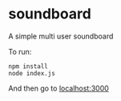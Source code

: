 # soundboard
A simple multi user soundboard

To run:  
```
npm install
node index.js
```

And then go to [localhost:3000](http://localhost:3000)

